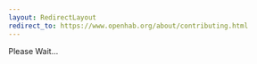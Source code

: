 ```yaml
---
layout: RedirectLayout
redirect_to: https://www.openhab.org/about/contributing.html
---
```


Please Wait...